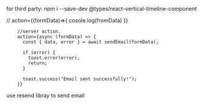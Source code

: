 for third party:
npm i --save-dev @types/react-vertical-timeline-component

// action={(formData)=>{
    cosole.log(fromData)
}}

        //server action.
        action={async (formData) => {
          const { data, error } = await sendEmail(formData);

          if (error) {
            toast.error(error);
            return;
          }

          toast.success("Email sent successfully!");
        }}


use resend libray to send email